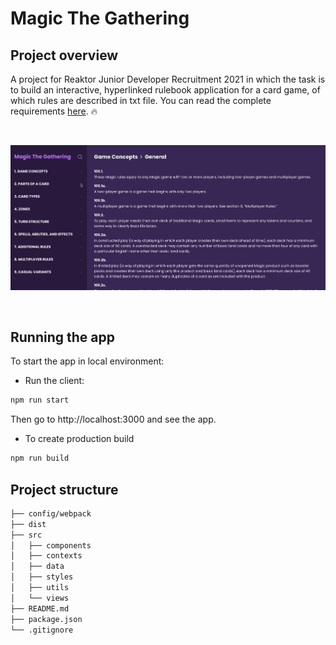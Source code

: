 # Magic The Gathering 

## Project overview

A project for Reaktor Junior Developer Recruitment 2021 in which the task is to build an interactive, hyperlinked rulebook application for a card game, of which rules are described in txt file. You can read the complete requirements [here](https://github.com/leannedo/Magic-The-Gathering/blob/main/requirement.md). 🔥 

<br/>

![app-interaction](screenshots/mtg.gif)

<br/>

## Running the app

To start the app in local environment:

- Run the client:

```bash
npm run start
```

Then go to http://localhost:3000 and see the app.

- To create production build

```bash
npm run build
```

## Project structure

```bash
├── config/webpack
├── dist
├── src
│   ├── components
│   ├── contexts
│   ├── data
│   ├── styles
│   ├── utils
│   └── views
├── README.md
├── package.json
└── .gitignore
```



